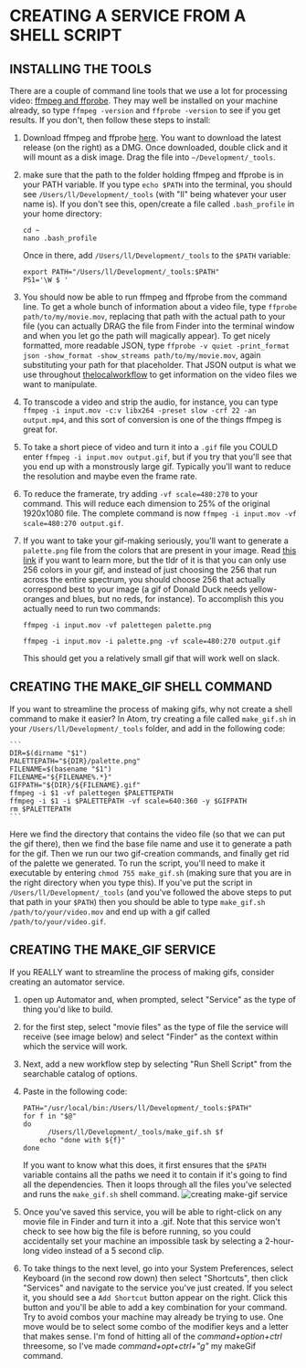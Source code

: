 # CREATING A SERVICE FROM A SHELL SCRIPT

## INSTALLING THE TOOLS

There are a couple of command line tools that we use a lot for processing video: [ffmpeg and ffprobe](https://ffmpeg.org/).  They may well be installed on your machine already, so type `ffmpeg -version` and `ffprobe -version` to see if you get results.  If you don't, then follow these steps to install:

1. Download ffmpeg and ffprobe [here](https://evermeet.cx/ffmpeg/). You want to download the latest release (on the right) as a DMG.  Once downloaded, double click and it will mount as a disk image. Drag the file into `~/Development/_tools`.
2. make sure that the path to the folder holding ffmpeg and ffprobe is in your PATH variable. If you type `echo $PATH` into the terminal, you should see `/Users/ll/Development/_tools` (with "ll" being whatever your user name is).  If you don't see this, open/create a file called `.bash_profile` in your home directory:

    ```
    cd ~
    nano .bash_profile
    ```
    Once in there, add `/Users/ll/Development/_tools` to the `$PATH` variable:

    ```
    export PATH="/Users/ll/Development/_tools:$PATH"
    PS1='\W $ '
    ```
3. You should now be able to run ffmpeg and ffprobe from the command line.  To get a whole bunch of information about a video file, type `ffprobe path/to/my/movie.mov`, replacing that path with the actual path to your file (you can actually DRAG the file from Finder into the terminal window and when you let go the path will magically appear).  To get nicely formatted, more readable JSON, type `ffprobe -v quiet -print_format json -show_format -show_streams path/to/my/movie.mov`, again substituting your path for that placeholder.  That JSON output is what we use throughout [thelocalworkflow](https://github.com/learninglab-dev/thelocalworkflow) to get information on the video files we want to manipulate.
4. To transcode a video and strip the audio, for instance, you can type `ffmpeg -i input.mov -c:v libx264 -preset slow -crf 22 -an output.mp4`, and this sort of conversion is one of the things ffmpeg is great for.
5. To take a short piece of video and turn it into a `.gif` file you COULD enter `ffmpeg -i input.mov output.gif`, but if you try that you'll see that you end up with a monstrously large gif. Typically you'll want to reduce the resolution and maybe even the frame rate.
6. To reduce the framerate, try adding `-vf scale=480:270` to your command.  This will reduce each dimension to 25% of the original 1920x1080 file.  The complete command is now `ffmpeg -i input.mov -vf scale=480:270 output.gif`.
7.  If you want to take your gif-making seriously, you'll want to generate a `palette.png` file from the colors that are present in your image. Read [this link](http://blog.pkh.me/p/21-high-quality-gif-with-ffmpeg.html) if you want to learn more, but the tldr of it is that you can only use 256 colors in your gif, and instead of just choosing the 256 that run across the entire spectrum, you should choose 256 that actually correspond best to your image (a gif of Donald Duck needs yellow-oranges and blues, but no reds, for instance). To accomplish this you actually need to run two commands:

    ```
    ffmpeg -i input.mov -vf palettegen palette.png

    ffmpeg -i input.mov -i palette.png -vf scale=480:270 output.gif
    ```
    This should get you a relatively small gif that will work well on slack.

## CREATING THE MAKE_GIF SHELL COMMAND

If you want to streamline the process of making gifs, why not create a shell command to make it easier?  In Atom, try creating a file called `make_gif.sh` in your `/Users/ll/Development/_tools` folder, and add in the following code:

    ```
    DIR=$(dirname "$1")
    PALETTEPATH="${DIR}/palette.png"
    FILENAME=$(basename "$1")
    FILENAME="${FILENAME%.*}"
    GIFPATH="${DIR}/${FILENAME}.gif"
    ffmpeg -i $1 -vf palettegen $PALETTEPATH
    ffmpeg -i $1 -i $PALETTEPATH -vf scale=640:360 -y $GIFPATH
    rm $PALETTEPATH
    ```
Here we find the directory that contains the video file (so that we can put the gif there), then we find the base file name and use it to generate a path for the gif.  Then we run our two gif-creation commands, and finally get rid of the palette we generated.
To run the script, you'll need to make it executable by entering `chmod 755 make_gif.sh` (making sure that you are in the right directory when you type this). If you've put the script in `/Users/ll/Development/_tools` (and you've followed the above steps to put that path in your `$PATH`) then you should be able to type `make_gif.sh /path/to/your/video.mov` and end up with a gif called `/path/to/your/video.gif`.

## CREATING THE MAKE_GIF SERVICE

If you REALLY want to streamline the process of making gifs, consider creating an automator service.  

1. open up Automator and, when prompted, select "Service" as the type of thing you'd like to build.
2. for the first step, select "movie files" as the type of file the service will receive (see image below) and select "Finder" as the context within which the service will work.
3. Next, add a new workflow step by selecting "Run Shell Script" from the searchable catalog of options.
4. Paste in the following code:

    ```
    PATH="/usr/local/bin:/Users/ll/Development/_tools:$PATH"
    for f in "$@"
    do
	      /Users/ll/Development/_tools/make_gif.sh $f
        echo "done with ${f}"
    done
    ```
    If you want to know what this does, it first ensures that the `$PATH` variable contains all the paths we need it to contain if it's going to find all the dependencies.  Then it loops through all the files you've selected and runs the `make_gif.sh` shell command.
    ![creating make-gif service](https://github.com/learninglab-dev/ll-docs/blob/master/screenshots/make_gif_service.png)
5. Once you've saved this service, you will be able to right-click on any movie file in Finder and turn it into a .gif. Note that this service won't check to see how big the file is before running, so you could accidentally set your machine an impossible task by selecting a 2-hour-long video instead of a 5 second clip.
6. To take things to the next level, go into your System Preferences, select Keyboard (in the second row down) then select "Shortcuts", then click "Services" and navigate to the service you've just created. If you select it, you should see a `Add Shortcut` button appear on the right. Click this button and you'll be able to add a key combination for your command. Try to avoid combos your machine may already be trying to use. One move would be to select some combo of the modifier keys and a letter that makes sense. I'm fond of hitting all of the *command+option+ctrl* threesome, so I've made *command+opt+ctrl+"g"* my makeGif command.
